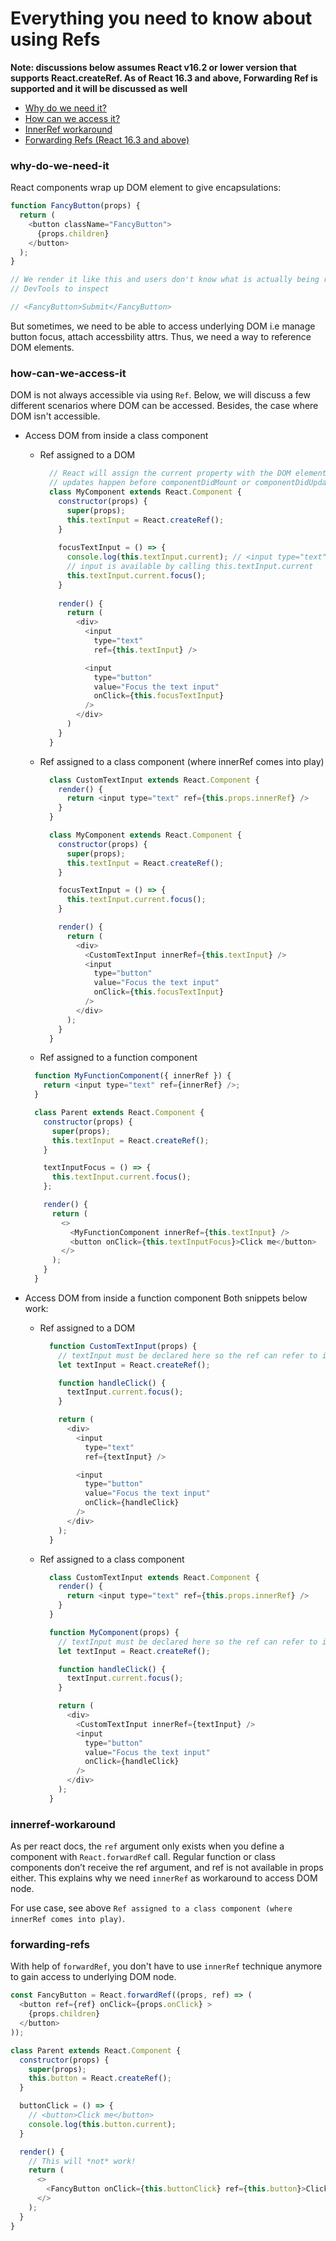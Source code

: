 # Everything you need to know about using Refs

**Note: discussions below assumes React v16.2 or lower version that supports React.createRef. As of React 16.3 and above, Forwarding Ref is supported and it will be discussed as well**

* [Why do we need it?](#why-do-we-need-it)
* [How can we access it?](#how-can-we-access-it)
* [InnerRef workaround](#innerref-workaround)
* [Forwarding Refs (React 16.3 and above)](#forwarding-refs)

### why-do-we-need-it
React components wrap up DOM element to give encapsulations:

```js
function FancyButton(props) {
  return (
    <button className="FancyButton">
      {props.children}
    </button>
  );
}

// We render it like this and users don't know what is actually being rendered without using tools like Chrome 
// DevTools to inspect

// <FancyButton>Submit</FancyButton>
```

But sometimes, we need to be able to access underlying DOM i.e manage button focus, attach accessbility attrs.
Thus, we need a way to reference DOM elements.


### how-can-we-access-it

DOM is not always accessible via using `Ref`. Below, we will discuss a few different scenarios where DOM can be accessed. Besides, the case where DOM isn't accessible.

  * Access DOM from inside a class component
    * Ref assigned to a DOM
  
      ```js
        // React will assign the current property with the DOM element when the component mounts, and assign it back to null when it unmounts. ref 
        // updates happen before componentDidMount or componentDidUpdate lifecycle methods.
        class MyComponent extends React.Component {
          constructor(props) {
            super(props);
            this.textInput = React.createRef();
          }
          
          focusTextInput = () => {
            console.log(this.textInput.current); // <input type="text">
            // input is available by calling this.textInput.current
            this.textInput.current.focus();
          }
          
          render() {
            return (
              <div>
                <input
                  type="text"
                  ref={this.textInput} />

                <input
                  type="button"
                  value="Focus the text input"
                  onClick={this.focusTextInput}
                />
              </div>
            )
          }
        }
      ```
  
    * Ref assigned to a class component (where innerRef comes into play)
      ```js
        class CustomTextInput extends React.Component {
          render() {
            return <input type="text" ref={this.props.innerRef} />
          }
        }

        class MyComponent extends React.Component {
          constructor(props) {
            super(props);
            this.textInput = React.createRef();
          }

          focusTextInput = () => {
            this.textInput.current.focus();
          }

          render() {
            return (
              <div>
                <CustomTextInput innerRef={this.textInput} />
                <input
                  type="button"
                  value="Focus the text input"
                  onClick={this.focusTextInput}
                />
              </div>
            );
          }
        } 
      ```
      
     * Ref assigned to a function component
      
      ```js
        function MyFunctionComponent({ innerRef }) {
          return <input type="text" ref={innerRef} />;
        }

        class Parent extends React.Component {
          constructor(props) {
            super(props);
            this.textInput = React.createRef();
          }

          textInputFocus = () => {
            this.textInput.current.focus();
          };

          render() {
            return (
              <>
                <MyFunctionComponent innerRef={this.textInput} />
                <button onClick={this.textInputFocus}>Click me</button>
              </>
            );
          }
        }     
      ```

  * Access DOM from inside a function component
    Both snippets below work:
    
    * Ref assigned to a DOM
    
      ```js
        function CustomTextInput(props) {
          // textInput must be declared here so the ref can refer to it
          let textInput = React.createRef();

          function handleClick() {
            textInput.current.focus();
          }

          return (
            <div>
              <input
                type="text"
                ref={textInput} />

              <input
                type="button"
                value="Focus the text input"
                onClick={handleClick}
              />
            </div>
          );
        }    
      ```
      
    * Ref assigned to a class component
    
      ```js
        class CustomTextInput extends React.Component {
          render() {
            return <input type="text" ref={this.props.innerRef} />
          }
        }      
      
        function MyComponent(props) {
          // textInput must be declared here so the ref can refer to it
          let textInput = React.createRef();

          function handleClick() {
            textInput.current.focus();
          }

          return (
            <div>
              <CustomTextInput innerRef={textInput} />
              <input
                type="button"
                value="Focus the text input"
                onClick={handleClick}
              />
            </div>
          );
        }    
      ```
      
### innerref-workaround
As per react docs, the `ref` argument only exists when you define a component with `React.forwardRef` call. Regular function or class components don’t receive the ref argument, and ref is not available in props either. This explains why we need `innerRef` as workaround to access DOM node.

For use case, see above `Ref assigned to a class component (where innerRef comes into play)`.

### forwarding-refs
With help of `forwardRef`, you don't have to use `innerRef` technique anymore to gain access to underlying DOM node.
    
```js
const FancyButton = React.forwardRef((props, ref) => (
  <button ref={ref} onClick={props.onClick} >
    {props.children}
  </button>
));

class Parent extends React.Component {
  constructor(props) {
    super(props);
    this.button = React.createRef();    
  }

  buttonClick = () => {
    // <button>Click me</button>
    console.log(this.button.current);
  }

  render() {
    // This will *not* work!
    return (
      <>
        <FancyButton onClick={this.buttonClick} ref={this.button}>Click me</FancyButton>
      </>
    );
  }
}
```
    
  
   
